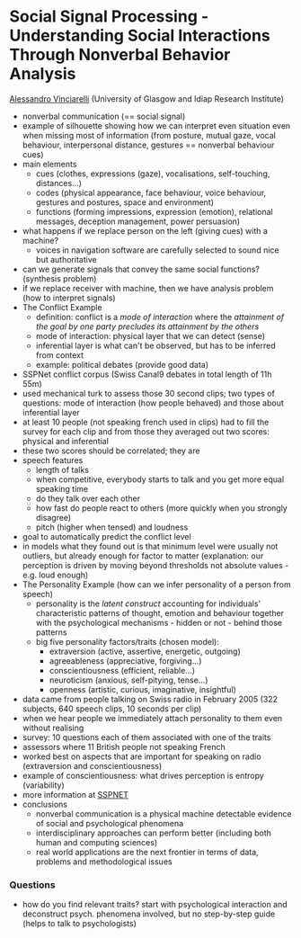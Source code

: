 # Social Signal Processing - Understanding Social Interactions Through Nonverbal Behavior Analysis

[Alessandro Vinciarelli](http://www.dcs.gla.ac.uk/vincia) (University of Glasgow and Idiap Research Institute)

* nonverbal communication (== social signal)
* example of silhouette showing how we can interpret even situation even when missing most of information (from posture, mutual gaze, vocal behaviour, interpersonal distance, gestures == nonverbal behaviour cues)
* main elements
	* cues (clothes, expressions (gaze), vocalisations, self-touching, distances...)
	* codes (physical appearance, face behaviour, voice behaviour, gestures and postures, space and environment)
	* functions (forming impressions, expression (emotion), relational messages, deception management, power persuasion)
* what happens if we replace person on the left (giving cues) with a machine?
	* voices in navigation software are carefully selected to sound nice but authoritative
* can we generate signals that convey the same social functions? (synthesis problem)
* if we replace receiver with machine, then we have analysis problem (how to interpret signals)
* The Conflict Example
	* definition: conflict is a *mode of interaction* where the *attainment of the goal by one party precludes its attainment by the others*
	* mode of interaction: physical layer that we can detect (sense)
	* inferential layer is what can't be observed, but has to be inferred from context
	* example: political debates (provide good data)
* SSPNet conflict corpus (Swiss Canal9 debates in total length of 11h 55m)
* used mechanical turk to assess those 30 second clips; two types of questions: mode of interaction (how people behaved) and those about inferential layer
* at least 10 people (not speaking french used in clips) had to fill the survey for each clip and from those they averaged out two scores: physical and inferential
* these two scores should be correlated; they are
* speech features
	* length of talks
	* when competitive, everybody starts to talk and you get more equal speaking time
	* do they talk over each other
	* how fast do people react to others (more quickly when you strongly disagree)
	* pitch (higher when tensed) and loudness
* goal to automatically predict the conflict level
* in models what they found out is that minimum level were usually not outliers, but already enough for factor to matter (explanation: our perception is driven by moving beyond thresholds not absolute values - e.g. loud enough)
* The Personality Example (how can we infer personality of a person from speech)
	* personality is the *latent construct* accounting for individuals' characteristic patterns of thought, emotion and behaviour together with the psychological mechanisms - hidden or not - behind those patterns
	* big five personality factors/traits (chosen model):
		* extraversion (active, assertive, energetic, outgoing)
		* agreeableness (appreciative, forgiving...)
		* conscientiousness (efficient, reliable...)
		* neuroticism (anxious, self-pitying, tense...)
		* openness (artistic, curious, imaginative, insightful)
* data came from people talking on Swiss radio in February 2005 (322 subjects, 640 speech clips, 10 seconds per clip)
* when we hear people we immediately attach personality to them even without realising
* survey: 10 questions each of them associated with one of the traits
* assessors where 11 British people not speaking French
* worked best on aspects that are important for speaking on radio (extraversion and conscientiousness)
* example of conscientiousness: what drives perception is entropy (variability)
* more information at [SSPNET](http://wwww.sspnet.eu)
* conclusions
	* nonverbal communication is a physical machine detectable evidence of social and psychological phenomena
	* interdisciplinary approaches can perform better (including both human and computing sciences)
	* real world applications are the next frontier in terms of data, problems and methodological issues
	
### Questions
* how do you find relevant traits? start with psychological interaction and deconstruct psych. phenomena involved, but no step-by-step guide (helps to talk to psychologists)
